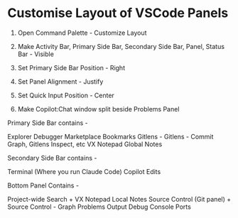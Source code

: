 # Customise Layout of VSCode Panels

1. Open Command Palette - Customize Layout

2. Make Activity Bar, Primary Side Bar, Secondary Side Bar, Panel, Status Bar - Visible

3. Set Primary Side Bar Position - Right

4. Set Panel Alignment - Justify

5. Set Quick Input Position - Center

6. Make Copilot:Chat window split beside Problems Panel

Primary Side Bar contains -

  Explorer
  Debugger
  Marketplace
  Bookmarks
  Gitlens - Gitlens - Commit Graph, Gitlens Inspect, etc
  VX Notepad Global Notes

Secondary Side Bar contains -

  Terminal (Where you run Claude Code)
  Copilot Edits

Bottom Panel Contains - 

  Project-wide Search + VX Notepad Local Notes
  Source Control (Git panel) + Source Control - Graph
  Problems
  Output
  Debug Console
  Ports 